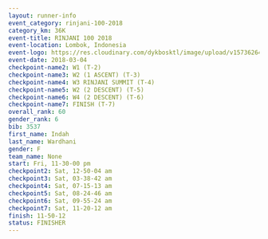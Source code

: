 ```yaml
---
layout: runner-info 
event_category: rinjani-100-2018 
category_km: 36K 
event-title: RINJANI 100 2018 
event-location: Lombok, Indonesia 
event-logo: https://res.cloudinary.com/dykbosktl/image/upload/v1573626435/Logo/Rinjani_eoufbh.png 
event-date: 2018-03-04 
checkpoint-name2: W1 (T-2) 
checkpoint-name3: W2 (1 ASCENT) (T-3) 
checkpoint-name4: W3 RINJANI SUMMIT (T-4) 
checkpoint-name5: W2 (2 DESCENT) (T-5) 
checkpoint-name6: W4 (2 DESCENT) (T-6) 
checkpoint-name7: FINISH (T-7) 
overall_rank: 60
gender_rank: 6
bib: 3537
first_name: Indah
last_name: Wardhani
gender: F
team_name: None
start: Fri, 11-30-00 pm
checkpoint2: Sat, 12-50-04 am
checkpoint3: Sat, 03-38-42 am
checkpoint4: Sat, 07-15-13 am
checkpoint5: Sat, 08-24-46 am
checkpoint6: Sat, 09-55-24 am
checkpoint7: Sat, 11-20-12 am
finish: 11-50-12
status: FINISHER
---
```

